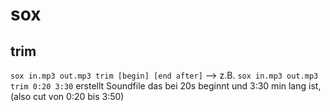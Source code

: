 # sox

## trim

`sox in.mp3 out.mp3 trim [begin] [end after]`
--> z.B. `sox in.mp3 out.mp3 trim 0:20 3:30` erstellt Soundfile das bei 20s beginnt und 3:30 min lang ist, (also cut von 0:20 bis 3:50)
